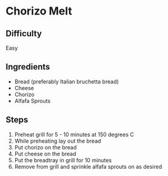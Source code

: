 # Chorizo Melt #
## Difficulty ##
Easy

## Ingredients ##
* Bread (preferably Italian bruchetta bread)
* Cheese
* Chorizo
* Alfafa Sprouts

## Steps ##
1. Preheat grill for 5 - 10 minutes at 150 degrees C
2. While preheating lay out the bread
3. Put chorizo on the bread
4. Put cheese on the bread
5. Put the breadtray in grill for 10 minutes
6. Remove from grill and sprinkle alfafa sprouts on as desired
